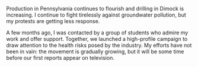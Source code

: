 Production in Pennsylvania continues to flourish and drilling in Dimock is increasing. I continue to fight tirelessly against groundwater pollution, but my protests are getting less response.

A few months ago, I was contacted by a group of students who admire my work and offer support. Together, we launched a high-profile campaign to draw attention to the health risks posed by the industry. My efforts have not been in vain: the movement is gradually growing, but it will be some time before our first reports appear on television.
